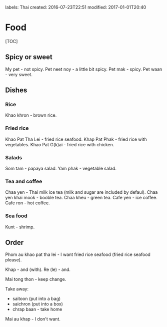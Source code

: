 labels: Thai
created: 2016-07-23T22:51
modified: 2017-01-01T20:40

# Food

[TOC]

## Spicy or sweet

My pet - not spicy.
Pet neet noy - a little bit spicy.
Pet mak - spicy.
Pet waan - very sweet.

## Dishes

### Rice

Khao khron - brown rice.

### Fried rice

Khao Pat Tha Lei - fried rice seafood.
Khap Pat Phak - fried rice with vegetables.
Khao Pat G(k)ai - fried rice with chicken.

### Salads

Som tam - papaya salad.
Yam phak - vegetable salad.

### Tea and coffee

Chaa yen - Thai milk ice tea (milk and sugar are included by defaul).
Chaa yen khai mook - booble tea.
Chaa kheu - green tea.
Cafe yen - ice coffee.
Cafe ron - hot coffee.

### Sea food

Kunt - shrimp.

## Order

Phom au khao pat tha lei - I want fried rice seafood (fried rice seafood please).

Khap - and (with).
Re (le) - and.

Mai tong thon - keep change.

Take away:

- saitoon (put into a bag)
- saichron (put into a box)
- chrap baan - take home

Mai au khap - I don't want.
